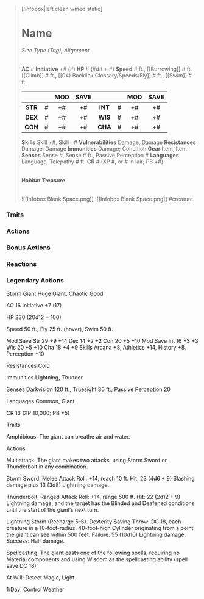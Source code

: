> [!infobox|left clean wmed static]
> # Name
> *Size Type (Tag), Alignment*
> 
> | |
> | - |
> **AC** # **Initiative** +# (#)
> **HP** # (#d# + #)
> **Speed** # ft., [[Burrowing]] # ft. [[Climb]] # ft., [[04) Backlink Glossary/Speeds/Fly]] # ft., [[Swim]] # ft.
> 
> | | | MOD | SAVE | | | MOD | SAVE |
> | :-: | :-: | :-: | :-: | :-: | :-: | :-: | :-: |
> | **STR** | # | +# | +# | **INT** | # | +# | +# | 
> | **DEX** | # | +# | +# | **WIS** | # | +# | +# |
> | **CON** | # | +# | +# | **CHA** | # | +# | +# |
> **Skills** Skill +#, Skill +#
> **Vulnerabilities** Damage, Damage
> **Resistances** Damage, Damage
> **Immunities** Damage; Condition
> **Gear** Item, Item
> **Senses** Sense #, Sense # ft., Passive Perception #
> **Languages** Language, Telepathy # ft.
> **CR** # (XP #, or # in lair; PB +#)
>
> | |
> | - |
> **Habitat**
> **Treasure**
> 
> | |
> | - |
> ![[Infobox Blank Space.png]]
> ![[Infobox Blank Space.png]]
> #creature 


### Traits
### Actions
### Bonus Actions
### Reactions
### Legendary Actions
Storm Giant
Huge Giant, Chaotic Good

AC 16 Initiative +7 (17)

HP 230 (20d12 + 100)

Speed 50 ft., Fly 25 ft. (hover), Swim 50 ft.

Mod	Save
Str	29	+9	+14
Dex	14	+2	+2
Con	20	+5	+10
Mod	Save
Int	16	+3	+3
Wis	20	+5	+10
Cha	18	+4	+9
Skills Arcana +8, Athletics +14, History +8, Perception +10

Resistances Cold

Immunities Lightning, Thunder

Senses Darkvision 120 ft., Truesight 30 ft.; Passive Perception 20

Languages Common, Giant

CR 13 (XP 10,000; PB +5)

Traits

Amphibious. The giant can breathe air and water.

Actions

Multiattack. The giant makes two attacks, using Storm Sword or Thunderbolt in any combination.

Storm Sword. Melee Attack Roll: +14, reach 10 ft. Hit: 23 (4d6 + 9) Slashing damage plus 13 (3d8) Lightning damage.

Thunderbolt. Ranged Attack Roll: +14, range 500 ft. Hit: 22 (2d12 + 9) Lightning damage, and the target has the Blinded and Deafened conditions until the start of the giant’s next turn.

Lightning Storm (Recharge 5–6). Dexterity Saving Throw: DC 18, each creature in a 10-foot-radius, 40-foot-high Cylinder originating from a point the giant can see within 500 feet. Failure: 55 (10d10) Lightning damage. Success: Half damage.

Spellcasting. The giant casts one of the following spells, requiring no Material components and using Wisdom as the spellcasting ability (spell save DC 18):

At Will: Detect Magic, Light

1/Day: Control Weather